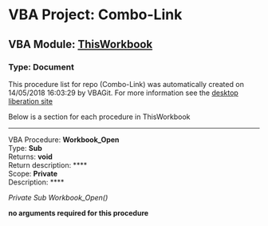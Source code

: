 # VBA Project: **Combo-Link**
## VBA Module: **[ThisWorkbook](/scripts/ThisWorkbook.vba "source is here")**
### Type: Document  

This procedure list for repo (Combo-Link) was automatically created on 14/05/2018 16:03:29 by VBAGit.
For more information see the [desktop liberation site](http://ramblings.mcpher.com/Home/excelquirks/drivesdk/gettinggithubready "desktop liberation")

Below is a section for each procedure in ThisWorkbook

---
VBA Procedure: **Workbook_Open**  
Type: **Sub**  
Returns: **void**  
Return description: ****  
Scope: **Private**  
Description: ****  

*Private Sub Workbook_Open()*  

**no arguments required for this procedure**
